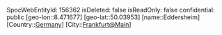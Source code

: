 ﻿---
location: [50.03953,8.471677]
type: Station
tags:
- geo/Station

---
SpocWebEntityId: 156362
isDeleted: false
isReadOnly: false
confidential: public
[geo-lon::8.471677]
[geo-lat::50.03953]
[name::Eddersheim]
[Country::[Germany](geo/Continent/Europe/Germany.md)]
[City::[Frankfurt@Main](geo/Continent/Europe/Germany/Hessen/Frankfurt@Main.md)]


